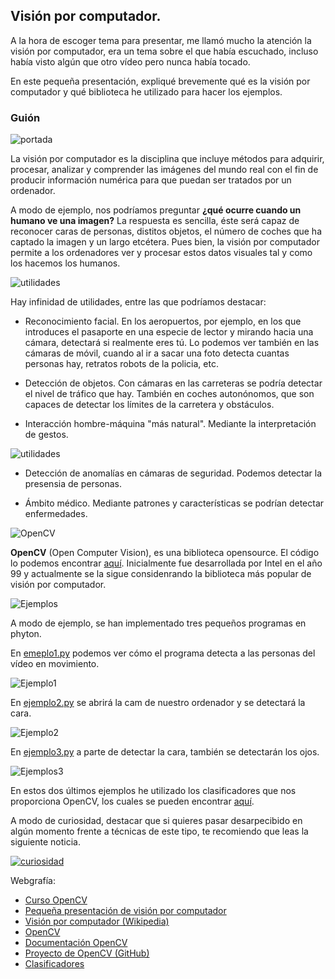 ## Visión por computador.

A la hora de escoger tema para presentar, me llamó mucho la atención la visión por computador, era un tema sobre el que había escuchado, incluso había visto algún que otro vídeo pero nunca había tocado.

En este pequeña presentación, expliqué brevemente qué es la visión por computador y qué biblioteca he utilizado para hacer los ejemplos.

### Guión

![portada](https://github.com/sergiovp/PDIH/blob/master/Exposici%C3%B3n/images/P1.png)

La visión por computador es la disciplina que incluye métodos para adquirir, procesar, analizar y comprender las imágenes del mundo real con el fin de producir información numérica para que puedan ser tratados por un ordenador.

A modo de ejemplo, nos podríamos preguntar **¿qué ocurre cuando un humano ve una imagen?**
La respuesta es sencilla, éste será capaz de reconocer caras de personas, distitos objetos, el número de coches que ha captado la imagen y un largo etcétera. Pues bien, la visión por computador permite a los ordenadores ver y procesar estos datos visuales tal y como los hacemos los humanos.

![utilidades](https://github.com/sergiovp/PDIH/blob/master/Exposici%C3%B3n/images/P2.png)

Hay infinidad de utilidades, entre las que podríamos destacar:

+ Reconocimiento facial. En los aeropuertos, por ejemplo, en los que introduces el pasaporte en una especie de lector y mirando hacia una cámara, detectará si realmente eres tú. Lo podemos ver también en las cámaras de móvil, cuando al ir a sacar una foto detecta cuantas personas hay, retratos robots de la policia, etc.

+ Detección de objetos. Con cámaras en las carreteras se podría detectar el nivel de tráfico que hay. También en coches autonónomos, que son capaces de detectar los límites de la carretera y obstáculos.

+ Interacción hombre-máquina "más natural". Mediante la interpretación de gestos.

![utilidades](https://github.com/sergiovp/PDIH/blob/master/Exposici%C3%B3n/images/P3.png)

+ Detección de anomalías en cámaras de seguridad. Podemos detectar la presensia de personas.

+ Ámbito médico. Mediante patrones y características se podrían detectar enfermedades.

![OpenCV](https://github.com/sergiovp/PDIH/blob/master/Exposici%C3%B3n/images/P4.png)

**OpenCV** (Open Computer Vision), es una biblioteca opensource. El código lo podemos encontrar [aquí](https://github.com/opencv/opencv). Inicialmente fue desarrollada por Intel en el año 99 y actualmente se la sigue considenrando la biblioteca más popular de visión por computador.

![Ejemplos](https://github.com/sergiovp/PDIH/blob/master/Exposici%C3%B3n/images/P5.png)

A modo de ejemplo, se han implementado tres pequeños programas en phyton.

En [emeplo1.py](https://github.com/sergiovp/PDIH/blob/master/Exposici%C3%B3n/sources/ejemplo1.py) podemos ver cómo el programa detecta a las personas del vídeo en movimiento.

![Ejemplo1](https://github.com/sergiovp/PDIH/blob/master/Exposici%C3%B3n/images/gente1.png)

En [ejemplo2.py](https://github.com/sergiovp/PDIH/blob/master/Exposici%C3%B3n/sources/ejemplo2.py) se abrirá la cam de nuestro ordenador y se detectará la cara.

![Ejemplo2](https://github.com/sergiovp/PDIH/blob/master/Exposici%C3%B3n/images/yo1.png)

En [ejemplo3.py](https://github.com/sergiovp/PDIH/blob/master/Exposici%C3%B3n/sources/ejemplo3.py) a parte de detectar la cara, también se detectarán los ojos.

![Ejemplos3](https://github.com/sergiovp/PDIH/blob/master/Exposici%C3%B3n/images/yo2.png)

En estos dos últimos ejemplos he utilizado los clasificadores que nos proporciona OpenCV, los cuales se pueden encontrar [aquí](https://github.com/opencv/opencv/tree/master/data).

A modo de curiosidad, destacar que si quieres pasar desarpecibido en algún momento frente a técnicas de este tipo, te recomiendo que leas la siguiente noticia.

[![curiosidad](https://github.com/sergiovp/PDIH/blob/master/Exposici%C3%B3n/images/P6.png)](https://www.microsiervos.com/archivo/ia/futuro-jerseys-sistema-antagonista-reconocimiento-objetos.html)

Webgrafía:

+ [Curso OpenCV](https://www.youtube.com/playlist?list=PLS1QulWo1RIa7D1O6skqDQ-JZ1GGHKK-K)
+ [Pequeña presentación de visión por computador](http://www.ehu.eus/ccwintco/uploads/d/d4/PresentacionMundoVirtual.pdf)
+ [Visión por computador (Wikipedia)](https://www.google.es/url?sa=t&rct=j&q=&esrc=s&source=web&cd=8&cad=rja&uact=8&ved=2ahUKEwib96jL-sLpAhUnDWMBHUMXAaYQFjAHegQIEBAF&url=https%3A%2F%2Fes.wikipedia.org%2Fwiki%2FVisi%25C3%25B3n_artificial&usg=AOvVaw3h7AN6yrFwNY8Q2k32ujaF)
+ [OpenCV](https://opencv.org/)
+ [Documentación OpenCV](https://docs.opencv.org/)
+ [Proyecto de OpenCV (GitHub)](https://github.com/opencv/opencv)
+ [Clasificadores](https://github.com/opencv/opencv/tree/master/data)
